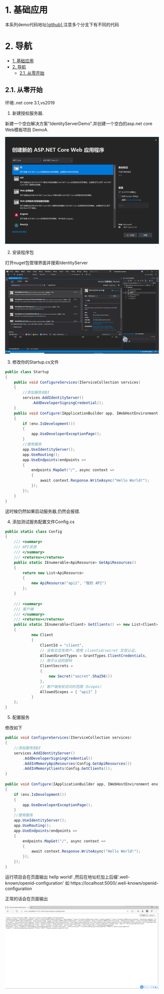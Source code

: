 # 1. 基础应用

本系列demo代码地址[[github]](https://github.com/heweigeng1/IdentityServerDemo),注意多个分支下有不同的代码

# 2. 导航

<!-- TOC -->

- [1. 基础应用](#1-基础应用)
- [2. 导航](#2-导航)
    - [2.1. 从零开始](#21-从零开始)

<!-- /TOC -->

## 2.1. 从零开始

环境:.net core 3.1,vs2019

1. 新建授权服务器.

新建一个空白解决方案"IdentityServerDemo".并创建一个空白的asp.net core Web模板项目 DemoA.

![创建项目](https://github.com/heweigeng1/doc/blob/master/IdentityServer4/imgs/1_添加模板项目.png)

2. 安装程序包

打开nuget包管理界面并搜索IdentityServer

![安装](https://github.com/heweigeng1/doc/blob/master/IdentityServer4/imgs/2_NugetInstall.png)

3. 修改你的Startup.cs文件

```c#
public class Startup
{
    public void ConfigureServices(IServiceCollection services)
    {
        //添加服务到DI
        services.AddIdentityServer()
            .AddDeveloperSigningCredential();
    }
    public void Configure(IApplicationBuilder app, IWebHostEnvironment env)
    {
        if (env.IsDevelopment())
        {
            app.UseDeveloperExceptionPage();
        }
        //使用服务
        app.UseIdentityServer();
        app.UseRouting();
        app.UseEndpoints(endpoints =>
        {
            endpoints.MapGet("/", async context =>
            {
                await context.Response.WriteAsync("Hello World!");
            });
        });
    }
}
```

这时候仍然如果启动服务器,仍然会报错.

4. 添加测试服务配置文件Config.cs

```c#
public static class Config
{
    /// <summary>
    /// API资源
    /// </summary>
    /// <returns></returns>
    public static IEnumerable<ApiResource> GetApiResources()
    {
        return new List<ApiResource>
        {
            new ApiResource("api1", "我的 API")
        };
    }

    /// <summary>
    /// 客户端
    /// </summary>
    /// <returns></returns>
    public static IEnumerable<Client> GetClients() => new List<Client>
    {
            new Client
            {
                ClientId = "client",
                // 没有交互性用户，使用 clientid/secret 实现认证。
                AllowedGrantTypes = GrantTypes.ClientCredentials,
                // 用于认证的密码
                ClientSecrets =
                {
                    new Secret("secret".Sha256())
                },
                // 客户端有权访问的范围（Scopes）
                AllowedScopes = { "api1" }
            }
    };
}
```

5. 配置服务

修改如下

```c#
public void ConfigureServices(IServiceCollection services)
{
    //添加服务到DI
    services.AddIdentityServer()
        .AddDeveloperSigningCredential()
        .AddInMemoryApiResources(Config.GetApiResources())
        .AddInMemoryClients(Config.GetClients());
}

public void Configure(IApplicationBuilder app, IWebHostEnvironment env)
{
    if (env.IsDevelopment())
    {
        app.UseDeveloperExceptionPage();
    }
    //使用服务
    app.UseIdentityServer();
    app.UseRouting();
    app.UseEndpoints(endpoints =>
    {
        endpoints.MapGet("/", async context =>
        {
            await context.Response.WriteAsync("Hello World!");
        });
    });
}
```

运行项目会在页面输出 hellp world! ,然后在地址栏加上后缀'.well-known/openid-configuration' 如 https://localhost:5000/.well-known/openid-configuration

正常的话会在页面输出

![img](https://github.com/heweigeng1/doc/blob/master/IdentityServer4/imgs/3_simple_Server.png)

